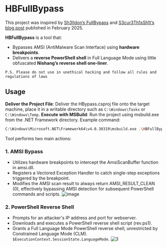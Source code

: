 # HBFullBypass

This project was inspired by [Sh3lldon’s FullBypass](https://github.com/Sh3lldon/FullBypass/tree/main) and [S3cur3Th1sSh1t’s blog post](https://www.r-tec.net/r-tec-blog-bypass-amsi-in-2025.html) published in February 2025.

**HBFullBypass** is a tool that:

- Bypasses AMSI (AntiMalware Scan Interface) using **hardware breakpoints**.
- Delivers a **reverse PowerShell shell** in Full Language Mode using little obfuscated **Nishang’s reverse shell one-liner**.

```Text
P.S. Please do not use in unethical hacking and follow all rules and regulations of laws
```

## Usage

**Deliver the Project File**:
Deliver the HBypass.csproj file onto the target machine, place it in a writable directory such as `C:\Windows\Tasks` or `C:\Windows\Temp`.
**Execute with MSBuild**:
Run the project using msbuild.exe from the .NET Framework directory. Example command:

```bash
C:\Windows\Microsoft.NET\Framework64\v4.0.30319\msbuild.exe .\HBFullBypass.csproj
```

Tool performs two main actions:

### 1. AMSI Bypass

- Utilizes hardware breakpoints to intercept the AmsiScanBuffer function in amsi.dll.
- Registers a Vectored Exception Handler to catch single-step exceptions triggered by the breakpoint.
- Modifies the AMSI scan result to always return AMSI_RESULT_CLEAN (0), effectively bypassing AMSI detection for subsequent PowerShell commands and scripts.
![image](https://github.com/user-attachments/assets/12625bad-cd97-4f5c-b81a-6eb4de912da8)


### 2. PowerShell Reverse Shell

- Prompts for an attacker's IP address and port for webserver.
- Downloads and executes a PowerShell reverse shell script (rev.ps1).
- Grants a Full Language Mode PowerShell reverse shell, unrestricted by Constrained Language Mode (CLM). `$ExecutionContext.SessionState.LanguageMode`.
![3](https://github.com/user-attachments/assets/a87ec80e-e514-4a83-a3fa-3085f0165757)
